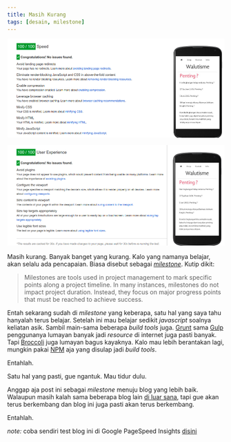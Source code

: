 ```yaml
---
title: Masih Kurang
tags: [desain, milestone]
---
```

![Speed](/assets/img/2015-06-08_12-32-55.png)

![User Experience](/assets/img/2015-06-08_12-32-48.png)

Masih kurang. Banyak banget yang kurang. Kalo yang namanya belajar, akan selalu ada pencapaian. Biasa disebut sebagai [*milestone*](https://en.wikipedia.org/wiki/Milestone_%28project_management%29). Kutip dikit:

> Milestones are tools used in project management to mark specific points along a project timeline. In many instances, milestones do not impact project duration. Instead, they focus on major progress points that must be reached to achieve success.

Entah sekarang sudah di *milestone* yang keberapa, satu hal yang saya tahu hanyalah terus belajar. Setelah ini mau belajar sedikit *javascript* soalnya keliatan asik. Sambil main-sama beberapa *build tools* juga. [Grunt][grunt] sama [Gulp][gulp] penggunanya lumayan banyak jadi *resource* di internet juga pasti banyak. Tapi [Broccoli][broccoli] juga lumayan bagus kayaknya. Kalo mau lebih berantakan lagi, mungkin pakai [NPM][npmjs] aja yang disulap jadi *build tools*.

Entahlah.

Satu hal yang pasti, gue ngantuk. Mau tidur dulu.

Anggap aja post ini sebagai *milestone* menuju blog yang lebih baik. Walaupun masih kalah sama beberapa blog lain [di luar sana][google], tapi gue akan terus berkembang dan blog ini juga pasti akan terus berkembang.

Entahlah.

*note:* coba sendiri test blog ini di Google PageSpeed Insights [disini](https://developers.google.com/speed/pagespeed/insights/?url=walutisme.com)

[broccoli]: https://github.com/broccolijs/broccoli "Broccoli"
[google]: https://google.com "Google"
[grunt]: http://gruntjs.com "Grunt"
[gulp]: http://gulpjs.com "Gulp"
[npmjs]: https://www.npmjs.com "NPM"
